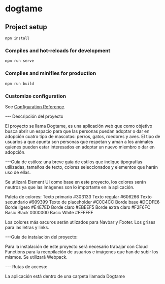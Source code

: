 # dogtame

## Project setup
```
npm install
```

### Compiles and hot-reloads for development
```
npm run serve
```

### Compiles and minifies for production
```
npm run build
```

### Customize configuration
See [Configuration Reference](https://cli.vuejs.org/config/).


--- Descripción del proyecto

El proyecto se llama Dogtame, es una aplicación web que como objetivo busca abrir un espacio para que las personas puedan adoptar o dar en adopción cuatro tipo de mascotas: perros, gatos, roedores y aves. El tipo de usuarios a que apunta son personas que respetan y aman a los animales quienes pueden estar interesados en adoptar un nuevo miembro o dar en adopción. 

---Guía de estilos: una breve guía de estilos que indique tipografías utilizadas, tamaños de texto, colores seleccionados y elementos que harán uso de ellas.

Se utlizará Element UI como base en este proyecto, los colores serán neutros ya que las imágenes son lo importante en la aplicación. 

Paleta de colores: 
Texto primario
#303133
Texto regular
#606266
Texto secundario
#909399
Texto de placeholder
#C0C4CC
Borde base
#DCDFE6
Borde ligero
#E4E7ED
Borde claro
#EBEEF5
Borde extra claro
#F2F6FC
Basic Black
#000000
Basic White
#FFFFFF

Los colores más oscuros serán utlizados para Navbar y Footer. 
Los grises para las letras y links. 


---Guía de instalación del proyecto: 

Para la instalación de este proyecto será necesario trabajar con Cloud Functions para la recopilación de usuarios e imágenes que han de subir los mismos. 
Se utilizará Webpack.


--- Rutas de acceso: 

La aplicación está dentro de una carpeta llamada Dogtame
